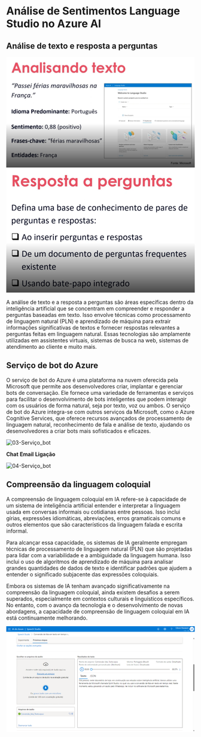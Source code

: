 #  Análise de Sentimentos Language Studio no Azure AI

## Análise de texto e resposta a perguntas

<img src="./Speech/input/01-Analisando_texto.png" alt="01-Analisando_texto">

<img src="./Speech/input/02-Resposta_perguntas.png" alt="02-Resposta_perguntas">

A análise de texto e a resposta a perguntas são áreas específicas dentro da inteligência artificial que se concentram em compreender e responder a perguntas baseadas em texto. Isso envolve técnicas como processamento de linguagem natural (PLN) e aprendizado de máquina para extrair informações significativas de textos e fornecer respostas relevantes a perguntas feitas em linguagem natural. Essas tecnologias são amplamente utilizadas em assistentes virtuais, sistemas de busca na web, sistemas de atendimento ao cliente e muito mais.

## Serviço de bot do Azure

O serviço de bot do Azure é uma plataforma na nuvem oferecida pela Microsoft que permite aos desenvolvedores criar, implantar e gerenciar bots de conversação. Ele fornece uma variedade de ferramentas e serviços para facilitar o desenvolvimento de bots inteligentes que podem interagir com os usuários de forma natural, seja por texto, voz ou ambos. O serviço de bot do Azure integra-se com outros serviços da Microsoft, como o Azure Cognitive Services, que oferece recursos avançados de processamento de linguagem natural, reconhecimento de fala e análise de texto, ajudando os desenvolvedores a criar bots mais sofisticados e eficazes.

<img src="./Speech/input/03-Serviço_bot.png" alt="03-Serviço_bot">

**Chat**
**Email**
**Ligação**

<img src="./Speech/input/04-Serviço_bot_02.png" alt="04-Serviço_bot">

## Compreensão da linguagem coloquial

A compreensão de linguagem coloquial em IA refere-se à capacidade de um sistema de inteligência artificial entender e interpretar a linguagem usada em conversas informais ou cotidianas entre pessoas. Isso inclui gírias, expressões idiomáticas, abreviações, erros gramaticais comuns e outros elementos que são característicos da linguagem falada e escrita informal.

Para alcançar essa capacidade, os sistemas de IA geralmente empregam técnicas de processamento de linguagem natural (PLN) que são projetadas para lidar com a variabilidade e a ambiguidade da linguagem humana. Isso inclui o uso de algoritmos de aprendizado de máquina para analisar grandes quantidades de dados de texto e identificar padrões que ajudem a entender o significado subjacente das expressões coloquiais.

Embora os sistemas de IA tenham avançado significativamente na compreensão da linguagem coloquial, ainda existem desafios a serem superados, especialmente em contextos culturais e linguísticos específicos. No entanto, com o avanço da tecnologia e o desenvolvimento de novas abordagens, a capacidade de compreensão de linguagem coloquial em IA está continuamente melhorando.

<img src="./Speech/input/05-Audio_texto.png" alt="05-Audio_texto">

